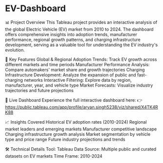 # EV-Dashboard

📊 Project Overview
This Tableau project provides an interactive analysis of the global Electric Vehicle (EV) market from 2010 to 2024. The dashboard offers comprehensive insights into adoption trends, manufacturer performance, regional growth patterns, and charging infrastructure development, serving as a valuable tool for understanding the EV industry's evolution.

🎯 Key Features
Global & Regional Adoption Trends: Track EV growth across different markets and time periods
Manufacturer Performance Analysis: Compare automakers' market share and growth trajectories
Charging Infrastructure Development: Analyze the expansion of public and fast-charging networks
Interactive Filtering: Explore data by region, manufacturer, year, and vehicle type
Market Forecasts: Visualize industry trajectories and future projections

🚀 Live Dashboard
Experience the full interactive dashboard here:
👉 https://public.tableau.com/app/profile/aryan.singh5238/viz/shared/X4TK4RK88

📈 Insights Covered
Historical EV adoption rates (2010-2024)
Regional market leaders and emerging markets
Manufacturer competitive landscape
Charging infrastructure growth analysis
Market segmentation by vehicle type and price range
Future industry projections and trends

🛠️ Technical Details
Tool: Tableau
Data Source: Multiple public and curated datasets on EV markets
Time Frame: 2010-2024
